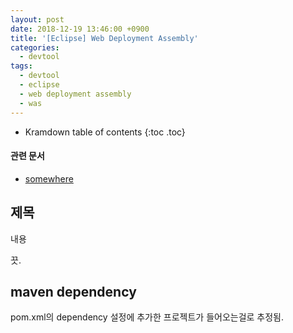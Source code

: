 ```yaml
---
layout: post
date: 2018-12-19 13:46:00 +0900
title: '[Eclipse] Web Deployment Assembly'
categories:
  - devtool
tags:
  - devtool
  - eclipse
  - web deployment assembly
  - was
---
```


* Kramdown table of contents
{:toc .toc}

#### 관련 문서

- [somewhere](/somewhere)

## 제목

내용

끗.

## maven dependency

pom.xml의 dependency 설정에 추가한 프로젝트가 들어오는걸로 추정됨.
